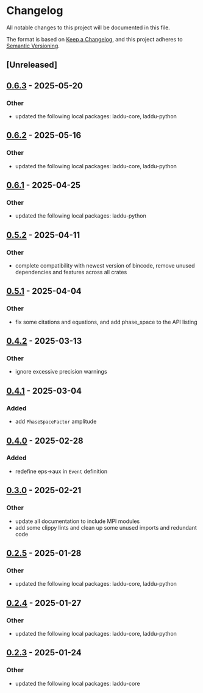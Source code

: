 # Changelog

All notable changes to this project will be documented in this file.

The format is based on [Keep a Changelog](https://keepachangelog.com/en/1.0.0/),
and this project adheres to [Semantic Versioning](https://semver.org/spec/v2.0.0.html).

## [Unreleased]

## [0.6.3](https://github.com/denehoffman/laddu/compare/laddu-amplitudes-v0.6.2...laddu-amplitudes-v0.6.3) - 2025-05-20

### Other

- updated the following local packages: laddu-core, laddu-python

## [0.6.2](https://github.com/denehoffman/laddu/compare/laddu-amplitudes-v0.6.1...laddu-amplitudes-v0.6.2) - 2025-05-16

### Other

- updated the following local packages: laddu-core, laddu-python

## [0.6.1](https://github.com/denehoffman/laddu/compare/laddu-amplitudes-v0.6.0...laddu-amplitudes-v0.6.1) - 2025-04-25

### Other

- updated the following local packages: laddu-python

## [0.5.2](https://github.com/denehoffman/laddu/compare/laddu-amplitudes-v0.5.1...laddu-amplitudes-v0.5.2) - 2025-04-11

### Other

- complete compatibility with newest version of bincode, remove unused dependencies and features across all crates

## [0.5.1](https://github.com/denehoffman/laddu/compare/laddu-amplitudes-v0.5.0...laddu-amplitudes-v0.5.1) - 2025-04-04

### Other

- fix some citations and equations, and add phase_space to the API listing

## [0.4.2](https://github.com/denehoffman/laddu/compare/laddu-amplitudes-v0.4.1...laddu-amplitudes-v0.4.2) - 2025-03-13

### Other

- ignore excessive precision warnings

## [0.4.1](https://github.com/denehoffman/laddu/compare/laddu-amplitudes-v0.4.0...laddu-amplitudes-v0.4.1) - 2025-03-04

### Added

- add `PhaseSpaceFactor` amplitude

## [0.4.0](https://github.com/denehoffman/laddu/compare/laddu-amplitudes-v0.3.0...laddu-amplitudes-v0.3.1) - 2025-02-28

### Added

- redefine eps->aux in `Event` definition

## [0.3.0](https://github.com/denehoffman/laddu/compare/laddu-amplitudes-v0.2.5...laddu-amplitudes-v0.3.0) - 2025-02-21

### Other

- update all documentation to include MPI modules
- add some clippy lints and clean up some unused imports and redundant code

## [0.2.5](https://github.com/denehoffman/laddu/compare/laddu-amplitudes-v0.2.4...laddu-amplitudes-v0.2.5) - 2025-01-28

### Other

- updated the following local packages: laddu-core, laddu-python

## [0.2.4](https://github.com/denehoffman/laddu/compare/laddu-amplitudes-v0.2.3...laddu-amplitudes-v0.2.4) - 2025-01-27

### Other

- updated the following local packages: laddu-core, laddu-python

## [0.2.3](https://github.com/denehoffman/laddu/compare/laddu-amplitudes-v0.2.2...laddu-amplitudes-v0.2.3) - 2025-01-24

### Other

- updated the following local packages: laddu-core
